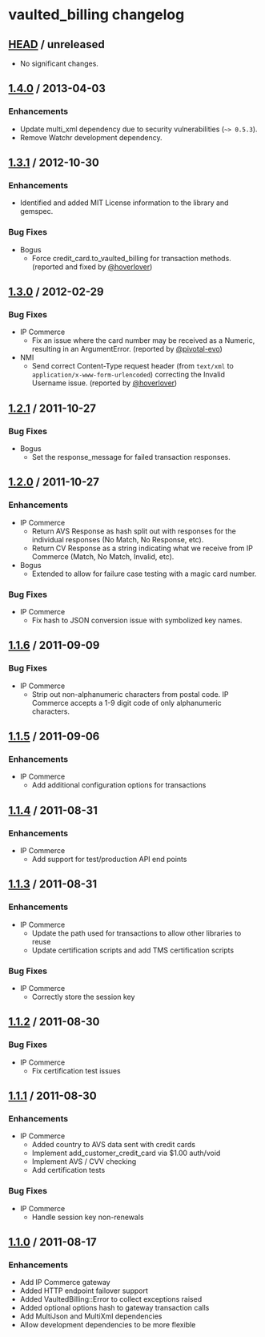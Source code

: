# vaulted_billing changelog

## [HEAD][head] / unreleased

* No significant changes.

## [1.4.0][v1.4.0] / 2013-04-03

### Enhancements
* Update multi_xml dependency due to security vulnerabilities (`~> 0.5.3`).
* Remove Watchr development dependency.

## [1.3.1][v1.3.1] / 2012-10-30

### Enhancements
* Identified and added MIT License information to the library and gemspec.

### Bug Fixes
* Bogus
  * Force credit_card.to_vaulted_billing for transaction methods. (reported and fixed by [@hoverlover][hoverlover])


## [1.3.0][v1.3.0] / 2012-02-29

### Bug Fixes
* IP Commerce
  * Fix an issue where the card number may be received as a Numeric, resulting in an ArgumentError. (reported by [@pivotal-evo][pivotal-evo])
* NMI
  * Send correct Content-Type request header (from `text/xml` to `application/x-www-form-urlencoded`) correcting the Invalid Username issue. (reported by [@hoverlover][hoverlover])


## [1.2.1][v1.2.1] / 2011-10-27

### Bug Fixes
* Bogus
  * Set the response_message for failed transaction responses.


## [1.2.0][v1.2.0] / 2011-10-27

### Enhancements
* IP Commerce
  * Return AVS Response as hash split out with responses for the individual responses (No Match, No Response, etc).
  * Return CV Response as a string indicating what we receive from IP Commerce (Match, No Match, Invalid, etc).
* Bogus
  * Extended to allow for failure case testing with a magic card number.

### Bug Fixes
* IP Commerce
  * Fix hash to JSON conversion issue with symbolized key names.
    

## [1.1.6][v1.1.6] / 2011-09-09

### Bug Fixes
* IP Commerce
  * Strip out non-alphanumeric characters from postal code. IP Commerce accepts a 1-9 digit code of only alphanumeric characters.
    

## [1.1.5][v1.1.5] / 2011-09-06

### Enhancements
* IP Commerce
  * Add additional configuration options for transactions


## [1.1.4][v1.1.4] / 2011-08-31

### Enhancements
* IP Commerce
  * Add support for test/production API end points


## [1.1.3][v1.1.3] / 2011-08-31

### Enhancements
* IP Commerce
  * Update the path used for transactions to allow other libraries to reuse
  * Update certification scripts and add TMS certification scripts

### Bug Fixes
* IP Commerce
  * Correctly store the session key


## [1.1.2][v1.1.2] / 2011-08-30

### Bug Fixes
* IP Commerce
  * Fix certification test issues


## [1.1.1][v1.1.1] / 2011-08-30

### Enhancements
* IP Commerce
  * Added country to AVS data sent with credit cards
  * Implement add_customer_credit_card via $1.00 auth/void
  * Implement AVS / CVV checking
  * Add certification tests

### Bug Fixes
* IP Commerce
  * Handle session key non-renewals
  

## [1.1.0][v1.1.0] / 2011-08-17

### Enhancements
* Add IP Commerce gateway
* Added HTTP endpoint failover support
* Added VaultedBilling::Error to collect exceptions raised
* Added optional options hash to gateway transaction calls
* Add MultiJson and MultiXml dependencies
* Allow development dependencies to be more flexible


[head]: https://github.com/envylabs/vaulted_billing/compare/v1.4.0...master
[v1.4.0]: https://github.com/envylabs/vaulted_billing/compare/v1.3.1...v1.4.0
[v1.3.1]: https://github.com/envylabs/vaulted_billing/compare/v1.3.0...v1.3.1
[v1.3.0]: https://github.com/envylabs/vaulted_billing/compare/v1.2.1...v1.3.0
[v1.2.1]: https://github.com/envylabs/vaulted_billing/compare/v1.2.0...v1.2.1
[v1.2.0]: https://github.com/envylabs/vaulted_billing/compare/v1.1.6...v1.2.0
[v1.1.6]: https://github.com/envylabs/vaulted_billing/compare/v1.1.5...v1.1.6
[v1.1.5]: https://github.com/envylabs/vaulted_billing/compare/v1.1.4...v1.1.5
[v1.1.4]: https://github.com/envylabs/vaulted_billing/compare/v1.1.3...v1.1.4
[v1.1.3]: https://github.com/envylabs/vaulted_billing/compare/v1.1.2...v1.1.3
[v1.1.2]: https://github.com/envylabs/vaulted_billing/compare/v1.1.1...v1.1.2
[v1.1.1]: https://github.com/envylabs/vaulted_billing/compare/v1.1.0...v1.1.1
[v1.1.0]: https://github.com/envylabs/vaulted_billing/compare/v1.0.2...v1.1.0

[pivotal-evo]: https://github.com/pivotal-evo
[hoverlover]: https://github.com/hoverlover
